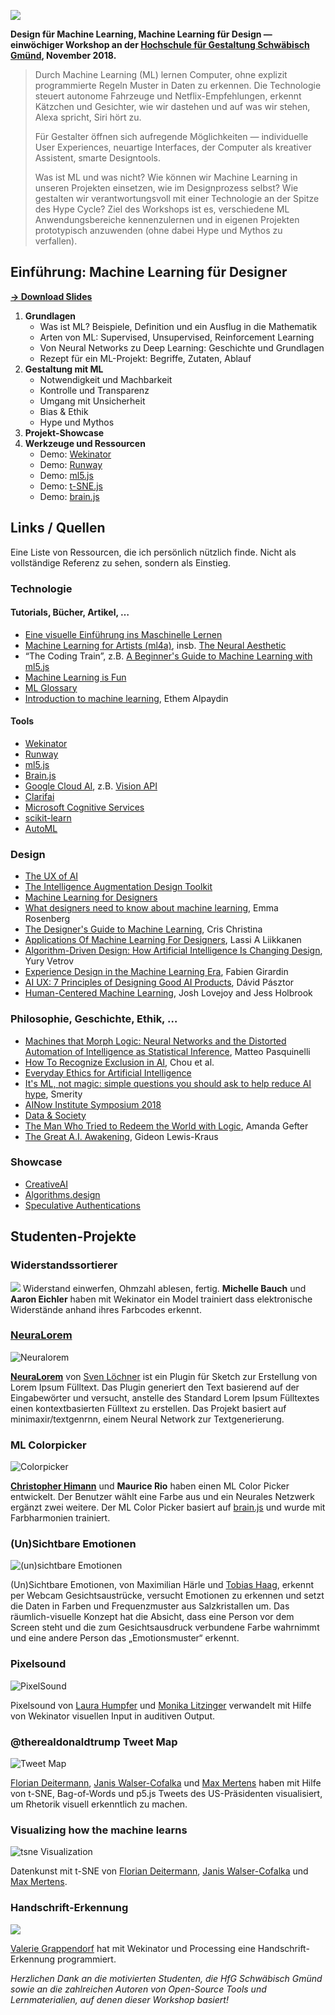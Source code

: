 ![](images/cover.jpg)

**Design für Machine Learning, Machine Learning für Design — einwöchiger Workshop an der [Hochschule für Gestaltung Schwäbisch Gmünd](https://www.hfg-gmuend.de), November 2018.**

> Durch Machine Learning (ML) lernen Computer, ohne explizit programmierte Regeln Muster in Daten zu erkennen. Die Technologie steuert autonome Fahrzeuge und Netflix-Empfehlungen, erkennt Kätzchen und Gesichter, wie wir dastehen und auf was wir stehen, Alexa spricht, Siri hört zu. 
> 
> Für Gestalter öffnen sich aufregende Möglichkeiten — individuelle User Experiences, neuartige Interfaces, der Computer als kreativer Assistent, smarte Designtools.
> 
> Was ist ML und was nicht? Wie können wir Machine Learning in unseren Projekten einsetzen, wie im Designprozess selbst? Wie gestalten wir verantwortungsvoll mit einer Technologie an der Spitze des Hype Cycle? Ziel des Workshops ist es, verschiedene ML Anwendungsbereiche kennenzulernen und in eigenen Projekten prototypisch anzuwenden (ohne dabei Hype und Mythos zu verfallen).
  


## Einführung: Machine Learning für Designer

**[→ Download Slides](Laborwoche-ML.pdf)**

1. **Grundlagen**  
	* Was ist ML? Beispiele, Definition und ein Ausflug in die Mathematik
	* Arten von ML: Supervised, Unsupervised, Reinforcement Learning
	* Von Neural Networks zu Deep Learning: Geschichte und Grundlagen
	* Rezept für ein ML-Projekt: Begriffe, Zutaten, Ablauf  
2. **Gestaltung mit ML**
	* Notwendigkeit und Machbarkeit
	* Kontrolle und Transparenz
	* Umgang mit Unsicherheit
	* Bias & Ethik
	* Hype und Mythos
3. **Projekt-Showcase**
4. **Werkzeuge und Ressourcen**
	* Demo: [Wekinator](http://www.wekinator.org)
	* Demo: [Runway](https://runwayapp.ai)
	* Demo: [ml5.js](https://ml5js.org)
	* Demo: [t-SNE.js](https://cs.stanford.edu/people/karpathy/tsnejs/)
	* Demo: [brain.js](https://github.com/BrainJS/brain.js)


## Links / Quellen
Eine Liste von Ressourcen, die ich persönlich nützlich finde. Nicht als vollständige Referenz zu sehen, sondern als Einstieg.

### Technologie
#### Tutorials, Bücher, Artikel, …
* [Eine visuelle Einführung ins Maschinelle Lernen](http://www.r2d3.us/visuelle-einfuehrung-ins-maschinelle-lernen-teil-1/)
* [Machine Learning for Artists (ml4a)](http://ml4a.github.io), insb. [The Neural Aesthetic](http://ml4a.github.io/classes/itp-F18/)
* “The Coding Train”, z.B. [A Beginner's Guide to Machine Learning with ml5.js](https://www.youtube.com/watch?v=jmznx0Q1fP0)
* [Machine Learning is Fun](https://medium.com/@ageitgey/machine-learning-is-fun-80ea3ec3c471)
* [ML Glossary](https://ml5js.org/docs/glossary-machine-learning)
* [Introduction to machine learning](http://mitpress.mit.edu/books/introduction-machine-learning-third-edition), Ethem Alpaydin
#### Tools
* [Wekinator](http://www.wekinator.org)
* [Runway](http://runwayapp.ai)
* [ml5.js](https://ml5js.org)
* [Brain.js](https://github.com/BrainJS/brain.js)
* [Google Cloud AI](https://cloud.google.com/products/ai/), z.B. [Vision API](https://cloud.google.com/vision/)
* [Clarifai](https://clarifai.com)
* [Microsoft Cognitive Services](https://azure.microsoft.com/en-us/services/cognitive-services/)
* [scikit-learn](http://scikit-learn.org)
* [AutoML](https://cloud.google.com/automl/)

### Design  
* [The UX of AI](https://design.google/library/ux-ai/)
* [The Intelligence Augmentation Design Toolkit](http://iadesignkit.com)
* [Machine Learning for Designers](https://www.oreilly.com/learning/machine-learning-for-designers)  
* [What designers need to know about machine learning](https://hackernoon.com/what-designers-need-to-know-about-machine-learning-109a12fdd3af), Emma Rosenberg
* [The Designer's Guide to Machine Learning](https://digitalist.global/talks/the-designers-guide-to-machine-learning/), Cris Christina
* [Applications Of Machine Learning For Designers](https://www.smashingmagazine.com/2017/04/applications-machine-learning-designers/), Lassi A Liikkanen
* [Algorithm-Driven Design: How Artificial Intelligence Is Changing Design](https://www.smashingmagazine.com/2017/01/algorithm-driven-design-how-artificial-intelligence-changing-design/), Yury Vetrov
* [Experience Design in the Machine Learning Era](https://medium.com/@girardin/experience-design-in-the-machine-learning-era-e16c87f4f2e2), Fabien Girardin
* [AI UX: 7 Principles of Designing Good AI Products](https://uxstudioteam.com/ux-blog/ai-ux/), Dávid Pásztor
* [Human-Centered Machine Learning](https://medium.com/google-design/human-centered-machine-learning-a770d10562cd), Josh Lovejoy and Jess Holbrook

### Philosophie, Geschichte, Ethik, …
* [Machines that Morph Logic: Neural Networks and the Distorted Automation of Intelligence as Statistical Inference](http://www.glass-bead.org/article/machines-that-morph-logic/?lang=enview), Matteo Pasquinelli
* [How To Recognize Exclusion in AI](https://medium.com/microsoft-design/how-to-recognize-exclusion-in-ai-ec2d6d89f850), Chou et al.
* [Everyday Ethics for Artificial Intelligence](https://www.ibm.com/watson/assets/duo/pdf/everydayethics.pdf)
* [It's ML, not magic: simple questions you should ask to help reduce AI hype](https://smerity.com/articles/2016/ml_not_magic.html), Smerity
* [AINow Institute Symposium 2018](https://symposium.ainowinstitute.org)
* [Data & Society](https://datasociety.net)
* [The Man Who Tried to Redeem the World with Logic](http://nautil.us/issue/21/information/the-man-who-tried-to-redeem-the-world-with-logic), Amanda Gefter
* [The Great A.I. Awakening](https://www.nytimes.com/2016/12/14/magazine/the-great-ai-awakening.html), Gideon Lewis-Kraus

### Showcase
* [CreativeAI](http://www.creativeai.net)
* [Algorithms.design](http://algorithms.design)
* [Speculative Authentications](https://passwords.ai)


## Studenten-Projekte

### Widerstandssortierer
![](images/widerstandssortierer.jpg)
Widerstand einwerfen, Ohmzahl ablesen, fertig. **Michelle Bauch** und **Aaron Eichler** haben mit Wekinator ein Model trainiert dass elektronische Widerstände anhand ihres Farbcodes erkennt.


### [NeuraLorem](https://github.com/Radialarray/neuralorem) 
![Neuralorem](images/Neuralorem.gif)

**[NeuraLorem](https://github.com/Radialarray/neuralorem)** von [Sven Löchner](http://sven-loechner.com) ist ein Plugin für Sketch zur Erstellung von Lorem Ipsum Fülltext. Das Plugin generiert den Text basierend auf der Eingabewörter und versucht, anstelle des Standard Lorem Ipsum Fülltextes einen kontextbasierten Fülltext zu erstellen. 
Das Projekt basiert auf minimaxir/textgenrnn, einem Neural Network zur Textgenerierung.


### ML Colorpicker
![Colorpicker](images/colorpicker.PNG)

**[Christopher Himann](http://github.com/ChRIisS97)** und **Maurice Rio** haben einen ML Color Picker entwickelt. Der Benutzer wählt eine Farbe aus und ein Neurales Netzwerk ergänzt zwei weitere. Der ML Color Picker basiert auf [brain.js](https://github.com/BrainJS/brain.js) und wurde mit Farbharmonien trainiert.


### (Un)Sichtbare Emotionen
![(un)sichtbare Emotionen](images/unsichtbare-emotionen.jpg)

(Un)Sichtbare Emotionen, von Maximilian Härle und [Tobias Haag](https://iot.hfg-gmuend.de/student:tobias-haag), erkennt per Webcam Gesichtsaustrücke, versucht Emotionen zu erkennen und setzt die Daten in Farben und Frequenzmuster aus Salzkristallen um. Das räumlich-visuelle Konzept hat die Absicht, dass eine Person vor dem Screen steht und die zum Gesichtsausdruck verbundene Farbe wahrnimmt und eine andere Person das „Emotionsmuster“ erkennt.


### Pixelsound
![PixelSound](images/pixelsound.gif)

Pixelsound von [Laura Humpfer](http://laurahumpfer.de) und [Monika Litzinger](monikalitzinger.de)  verwandelt mit Hilfe von Wekinator visuellen Input in auditiven Output.


### @therealdonaldtrump Tweet Map
![Tweet Map](images/tweetmap.gif)

[Florian Deitermann](http://floriandeitermann.com), [Janis Walser-Cofalka](http://janiswalser.de) und [Max Mertens](http://max-mertens.com) haben mit Hilfe von t-SNE, Bag-of-Words und p5.js Tweets des US-Präsidenten visualisiert, um Rhetorik visuell erkenntlich zu machen.


### Visualizing how the machine learns
![tsne Visualization](images/tsne-visualization.gif)

Datenkunst mit t-SNE von [Florian Deitermann](http://floriandeitermann.com), [Janis Walser-Cofalka](http://janiswalser.de) und [Max Mertens](http://max-mertens.com).


### Handschrift-Erkennung
![](images/handschrift.gif)

[Valerie Grappendorf](www.linkedin.com/in/valerie-grappendorf-6714a6159) hat mit Wekinator und Processing eine Handschrift-Erkennung programmiert.


*Herzlichen Dank an die motivierten Studenten, die HfG Schwäbisch Gmünd sowie an die zahlreichen Autoren von Open-Source Tools und Lernmaterialien, auf denen dieser Workshop basiert!*